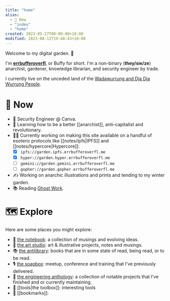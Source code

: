 ```yaml
---
title: "home"
alias:
  - 🌈 Now
  - "index"
  - "home"
created: 2023-05-27T00:00:00+10:00
modified: 2023-08-12T19:48:43+10:00
---
```

Welcome to my digital garden. 🌱

I'm **[errbufferoverfl](notes/errbufferoverfl.md)**, or Buffy for short. I'm a non-binary (**they/sie/ze**) anarchist, gardener, knowledge librarian, and security engineer by trade.

I currently live on the unceded land of the [Wadawurrung and Dja Dja Wurrung People](notes/wadawurrung-and-dja-dja-wurrung-people.md).

# 🌈 Now

- 📐 Security Engineer @ Canva.
- 🧠 Learning how to be a better [[anarchist]], anti-capitalist and revolutionary.
- 👨‍💻 Currently working on making this site available on a handful of esoteric protocols like [[notes/ipfs|IPFS]] and [[notes/hypercore|Hypercore]]:
	- [x] `ipfs://garden.ipfs.errbufferoverfl.me`
	- [x] `hyper://garden.hyper.errbufferoverfl.me`
	- [ ] `gemini://garden.gemini.errbufferoverfl.me`
	- [ ] `gopher://garden.gopher.errbufferoverfl.me`
- ✍️ Working on anarchic illustrations and prints and tending to my winter garden.
- 📚 Reading [Ghost Work](books/ghost-work.md).

# 🗺️ Explore

Here are some places you might explore:

- 📖 [the notebook](/notes): a collection of musings and evolving ideas.
- 🎨 [the art studio](/the-art-studio.md): art & illustrative projects, notes and musings.
- 📚 [the antilibrary](/the-antilibrary.md): books that are in some state of read, being read, or to be read.
- 🎙️ [the soapbox](/soapbox): meetup, conference and training that I've previously delivered.
- 🔧 [the engineering anthology](projects.md): a collection of notable projects that I’ve finished and or currently maintaining.
- 🧰 [[tools|the toolbox]]: interesting tools
- 🔖 [[bookmarks]]: 